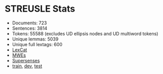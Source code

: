 STREUSLE Stats
==============

* Documents:           723
* Sentences:           3814
* Tokens:              55588 (excludes UD ellipsis nodes and UD multiword tokens)
* Unique lemmas:       5039
* Unique full lextags: 600
* [LexCat](LEXCAT.txt)
* [MWEs](MWES.txt)
* [Supersenses](SUPERSENSES.txt)
* [train](train/STATS.md), [dev](dev/STATS.md), [test](test/STATS.md)
